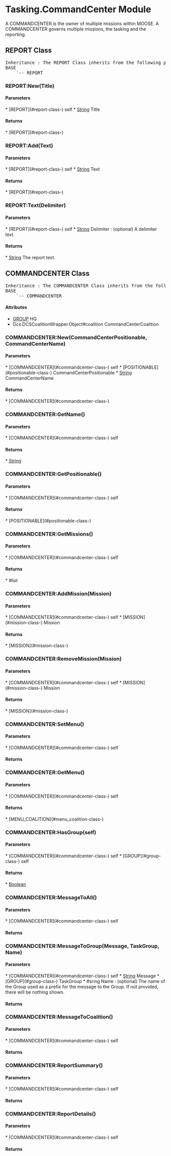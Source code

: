 # Tasking.CommandCenter Module
A COMMANDCENTER is the owner of multiple missions within MOOSE.
A COMMANDCENTER governs multiple missions, the tasking and the reporting.
## REPORT Class
<pre>
Inheritance : The REPORT Class inherits from the following parents :
BASE
	`-- REPORT
</pre>


### REPORT:New(Title)

<h4> Parameters </h4>
* [REPORT](#report-class-)
self
* <u>String</u> Title

<h4> Returns </h4>
* [REPORT](#report-class-)



### REPORT:Add(Text)

<h4> Parameters </h4>
* [REPORT](#report-class-)
self
* <u>String</u> Text

<h4> Returns </h4>
* [REPORT](#report-class-)



### REPORT:Text(Delimiter)

<h4> Parameters </h4>
* [REPORT](#report-class-)
self
* <u>String</u> Delimiter : (optional) A delimiter text.

<h4> Returns </h4>
* <u>String</u>  The report text.


## COMMANDCENTER Class
<pre>
Inheritance : The COMMANDCENTER Class inherits from the following parents :
BASE
	`-- COMMANDCENTER
</pre>

<h4> Attributes </h4>

* [GROUP](#group-class-) HQ
* Dcs.DCSCoalitionWrapper.Object#coalition CommandCenterCoalition


### COMMANDCENTER:New(CommandCenterPositionable, CommandCenterName)

<h4> Parameters </h4>
* [COMMANDCENTER](#commandcenter-class-)
self
* [POSITIONABLE](#positionable-class-) CommandCenterPositionable
* <u>String</u> CommandCenterName

<h4> Returns </h4>
* [COMMANDCENTER](#commandcenter-class-)



### COMMANDCENTER:GetName()

<h4> Parameters </h4>
* [COMMANDCENTER](#commandcenter-class-)
self

<h4> Returns </h4>
* <u>String</u> 


### COMMANDCENTER:GetPositionable()

<h4> Parameters </h4>
* [COMMANDCENTER](#commandcenter-class-)
self

<h4> Returns </h4>
* [POSITIONABLE](#positionable-class-) 


### COMMANDCENTER:GetMissions()

<h4> Parameters </h4>
* [COMMANDCENTER](#commandcenter-class-)
self

<h4> Returns </h4>
* #list<Tasking.Mission#MISSION> 


### COMMANDCENTER:AddMission(Mission)

<h4> Parameters </h4>
* [COMMANDCENTER](#commandcenter-class-)
self
* [MISSION](#mission-class-) Mission

<h4> Returns </h4>
* [MISSION](#mission-class-) 


### COMMANDCENTER:RemoveMission(Mission)

<h4> Parameters </h4>
* [COMMANDCENTER](#commandcenter-class-)
self
* [MISSION](#mission-class-) Mission

<h4> Returns </h4>
* [MISSION](#mission-class-) 


### COMMANDCENTER:SetMenu()

<h4> Parameters </h4>
* [COMMANDCENTER](#commandcenter-class-)
self

<h4> Returns </h4>

### COMMANDCENTER:GetMenu()

<h4> Parameters </h4>
* [COMMANDCENTER](#commandcenter-class-)
self

<h4> Returns </h4>
* [MENU_COALITION](#menu_coalition-class-) 


### COMMANDCENTER:HasGroup(self)

<h4> Parameters </h4>
* [COMMANDCENTER](#commandcenter-class-)
self
* [GROUP](#group-class-) self

<h4> Returns </h4>
* <u>Boolean</u> 


### COMMANDCENTER:MessageToAll()

<h4> Parameters </h4>
* [COMMANDCENTER](#commandcenter-class-)
self

<h4> Returns </h4>

### COMMANDCENTER:MessageToGroup(Message, TaskGroup, Name)

<h4> Parameters </h4>
* [COMMANDCENTER](#commandcenter-class-)
self
* <u>String</u> Message
* [GROUP](#group-class-) TaskGroup
* #sring Name : (optional) The name of the Group used as a prefix for the message to the Group. If not provided, there will be nothing shown.

<h4> Returns </h4>

### COMMANDCENTER:MessageToCoalition()

<h4> Parameters </h4>
* [COMMANDCENTER](#commandcenter-class-)
self

<h4> Returns </h4>

### COMMANDCENTER:ReportSummary()

<h4> Parameters </h4>
* [COMMANDCENTER](#commandcenter-class-)
self

<h4> Returns </h4>

### COMMANDCENTER:ReportDetails()

<h4> Parameters </h4>
* [COMMANDCENTER](#commandcenter-class-)
self

<h4> Returns </h4>

